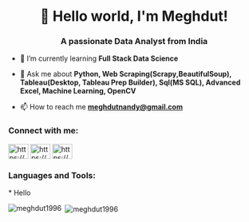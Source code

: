 <h1 align="center">👋 Hello world, I'm Meghdut!</h1>
<h3 align="center">A passionate Data Analyst from India</h3>

- 🌱 I’m currently learning **Full Stack Data Science**

- 💬 Ask me about **Python, Web Scraping(Scrapy,BeautifulSoup), Tableau(Desktop, Tableau Prep Builder), Sql(MS SQL), Advanced Excel, Machine Learning, OpenCV**

- 📫 How to reach me **meghdutnandy@gmail.com**

<h3 align="left">Connect with me:</h3>
<p align="left">
<a href="https://www.linkedin.com/in/meghdut-nandy-b1b784115/"><img align="center" src="https://cdn.jsdelivr.net/npm/simple-icons@3.0.1/icons/linkedin.svg" alt="https://www.linkedin.com/in/meghdut-nandy-b1b784115/" height="30" width="40" /></a>
<a href="https://www.youtube.com/channel/UCG4pfPiLzBsItJ0CSywjZ-w/videos" target="blank"><img align="center" src="https://cdn.jsdelivr.net/npm/simple-icons@3.0.1/icons/youtube.svg" alt="https://www.youtube.com/channel/ucg4pfpilzbsitj0csywjz-w/videos" height="30" width="40" /></a>
<a href="https://www.hackerrank.com/dashboard" target="blank"><img align="center" src="https://cdn.jsdelivr.net/npm/simple-icons@3.0.1/icons/hackerrank.svg" alt="https://www.hackerrank.com/dashboard" height="30" width="40" /></a>
</p>

<h3 align="left">Languages and Tools:</h3>
* Hello

<p><img align="left" src="https://github-readme-stats.vercel.app/api/top-langs?username=meghdut1996&show_icons=true&locale=en&layout=compact" alt="meghdut1996" /></p>

<p>&nbsp;<img align="center" src="https://github-readme-stats.vercel.app/api?username=meghdut1996&show_icons=true&locale=en" alt="meghdut1996" /></p>
